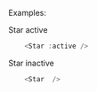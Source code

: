 Examples:

Star active
```js
    <Star :active />
```

Star inactive
```js
    <Star  />
```












